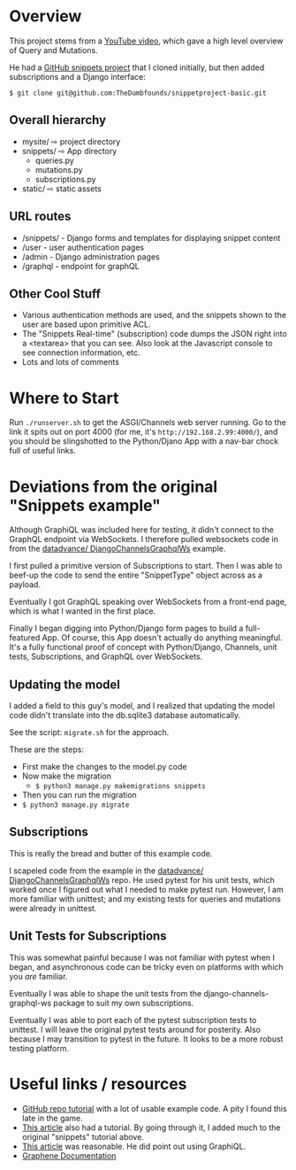 # Overview

This project stems from a [YouTube video](https://www.youtube.com/watch?v=-0uxxht4mko),
which gave a high level overview of Query and Mutations.

He had a [GitHub snippets project](https://github.com/TheDumbfounds/snippetproject-basic)
that I cloned initially, but then added subscriptions and a Django interface:

`$ git clone git@github.com:TheDumbfounds/snippetproject-basic.git`

## Overall hierarchy

- mysite/ ⇨ project directory
- snippets/ ⇨  App directory
  - queries.py
  - mutations.py
  - subscriptions.py
- static/ ⇨ static assets

## URL routes

- /snippets/ - Django forms and templates for displaying snippet content
- /user - user authentication pages
- /admin - Django administration pages
- /graphql - endpoint for graphQL

## Other Cool Stuff

- Various authentication methods are used, and the snippets shown to the user are based upon primitive ACL.
- The "Snippets Real-time" (subscription) code dumps the JSON right into a &lt;textarea&gt; that you can see. Also look at the Javascript console to see connection information, etc.
- Lots and lots of comments

# Where to Start

Run `./runserver.sh` to get the ASGI/Channels web server running.
Go to the link it spits out on port 4000 (for me, it's `http://192.168.2.99:4000/`),
and you should be slingshotted to the Python/Djano App with 
a nav-bar chock full of useful links.

# Deviations from the original "Snippets example"

Although GraphiQL was included here for testing, it didn't connect to 
the GraphQL endpoint via WebSockets. I therefore pulled websockets code
in from the [datadvance/ DjangoChannelsGraphqlWs](https://github.com/datadvance/DjangoChannelsGraphqlWs) example.

I first pulled a primitive version of Subscriptions to start. Then I
was able to beef-up the code to send the entire "SnippetType" object 
across as a payload.

Eventually I got GraphQL speaking over WebSockets from a front-end
page, which is what I wanted in the first place.

Finally I began digging into Python/Django form pages to build a full-featured App.
Of course, this App doesn't actually do anything meaningful. It's a 
fully functional proof of concept with Python/Django, Channels, 
unit tests, Subscriptions, and GraphQL over WebSockets.

## Updating the model

I added a field to this guy's model, and I realized that updating the model
code didn't translate into the db.sqlite3 database automatically. 

See the script: `migrate.sh` for the approach.

These are the steps:

- First make the changes to the model.py code
- Now make the migration
  - `$ python3 manage.py makemigrations snippets`
- Then you can run the migration
- `$ python3 manage.py migrate`

## Subscriptions

This is really the bread and butter of this example code.

I scapeled code from the example in the
[datadvance/ DjangoChannelsGraphqlWs](https://github.com/datadvance/DjangoChannelsGraphqlWs) 
repo. He used pytest for his unit tests, which worked once I 
figured out what I needed to make pytest run. However, I am
more familiar with unittest; and my existing tests for queries
and mutations were already in unittest.

## Unit Tests for Subscriptions

This was somewhat painful because I was not familiar with pytest
when I began, and asynchronous code can be tricky even on 
platforms with which you *are* familiar.

Eventually I was able to shape the unit tests from the 
django-channels-graphql-ws package to suit my own subscriptions.

Eventually I was able to port each of the pytest subscription tests to 
unittest. I will leave the original pytest tests around for posterity.
Also because I may transition to pytest in the future. It looks to be
a more robust testing platform.


# Useful links / resources

- [GitHub repo tutorial](https://github.com/alexisrolland/flask-graphene-sqlalchemy/wiki/Flask-Graphene-SQLAlchemy-Tutorial#schema_peoplepy)
  with a lot of usable example code. A pity I found this late in the game.
- [This article](https://www.fullstacklabs.co/blog/django-graphene-rest-graphql)
also had a tutorial. By going through it, I added much
to the original "snippets" tutorial above.
- [This article](https://morningpython.com/2019/12/20/how-to-build-graphql-api-with-django-7-steps/)
was reasonable. He did point out using GraphiQL.
- [Graphene Documentation](https://readthedocs.org/projects/graphene-django/downloads/pdf/stable/)